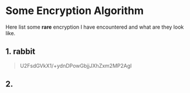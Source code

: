 # Some Encryption Algorithm

Here list some **rare** encryption I have encountered and what are they look like.
## 1. rabbit

> U2FsdGVkX1/+ydnDPowGbjjJXhZxm2MP2AgI

## 2. 
